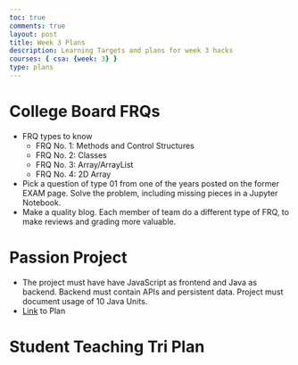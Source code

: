 ```yaml
---
toc: true
comments: true
layout: post
title: Week 3 Plans
description: Learning Targets and plans for week 3 hacks
courses: { csa: {week: 3} }
type: plans
---
```


# College Board FRQs
- FRQ types to know
    - FRQ No. 1: Methods and Control Structures
    - FRQ No. 2: Classes
    - FRQ No. 3: Array/ArrayList
    - FRQ No. 4: 2D Array
- Pick a question of type 01 from one of the years posted on the former EXAM page. Solve the problem, including missing pieces in a Jupyter Notebook.
- Make a quality blog. Each member of team do a different type of FRQ, to make reviews and grading more valuable.

# Passion Project
- The project must have have JavaScript as frontend and Java as backend. Backend must contain APIs and persistent data. Project must document usage of 10 Java Units.
- [Link]() to Plan

# Student Teaching Tri Plan
